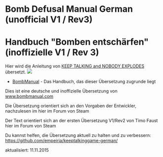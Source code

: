 # Bomb Defusal Manual German (unofficial V1 / Rev3)
# Handbuch "Bomben entschärfen" (inoffizielle V1 / Rev 3)

Hier wird die Anleitung von
[KEEP TALKING and NOBODY EXPLODES](http://www.bombmanual.com/) übersetzt.
![](http://www.bombmanual.com/img/header.png)

* [BombManual] - Das Handbuch, das dieser Übersetzung zugrunde liegt



[//]: # (These are reference links used in the body of this note and get stripped out when the markdown processor does its job. There is no need to format nicely because it shouldn't be seen. Thanks SO - http://stackoverflow.com/questions/4823468/store-comments-in-markdown-syntax)

[BombManual]: <http://www.bombmanual.com/manual/1/html/index.html>


Dies ist eine deutsche und inoffizielle Übersetzung von www.bombmanual.com

Die Übersetzung orientiert sich an den Vorgaben der Entwickler, nachzulesen im hier im Forum von Steam

Der Text orientiert sich an der ersten Übersetzung V1/Rev2 von Timo Faust hier im Forum von Steam

Du kannst helfen, die Übersetzung aktuell zu halten und zu verbessern: https://github.com/empeiria/keeptalkinggame-german/

aktualisiert: 11.11.2015
